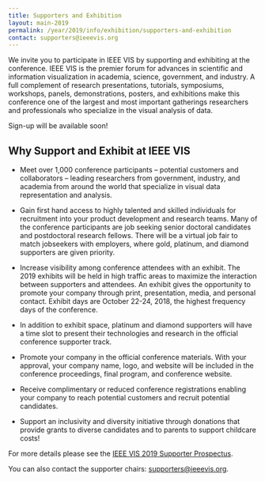 ```yaml
---
title: Supporters and Exhibition
layout: main-2019
permalink: /year/2019/info/exhibition/supporters-and-exhibition
contact: supporters@ieeevis.org
---
```


We invite you to participate in IEEE VIS by supporting and exhibiting at the conference.  IEEE VIS is the premier forum for advances in scientific and information visualization in academia, science, government, and industry. A full complement of research presentations, tutorials, symposiums, workshops, panels, demonstrations, posters, and exhibitions make this conference one of the largest and most important gatherings researchers and professionals who specialize in the visual analysis of data. 


Sign-up will be available soon!


## Why Support and Exhibit at IEEE VIS

* Meet over 1,000 conference participants – potential customers and collaborators – leading researchers from government, industry, and academia from around the world that specialize in visual data representation and analysis.

* Gain first hand access to highly talented and skilled individuals for recruitment into your product development and research teams. Many of the conference participants are job seeking senior doctoral candidates and postdoctoral research fellows. There will be a virtual job fair to match jobseekers with employers, where gold, platinum, and diamond supporters are given priority.

* Increase visibility among conference attendees with an exhibit. The 2019 exhibits will be held in high traffic areas to maximize the interaction between supporters and attendees. An exhibit gives the opportunity to promote your company through print, presentation, media, and personal contact. Exhibit days are October 22-24, 2018, the highest frequency days of the conference.


* In addition to exhibit space, platinum and diamond supporters will have a time slot to present their technologies and research in the official conference supporter track.

* Promote your company in the official conference materials. With your approval, your company name, logo, and website will be included in the conference proceedings, final program, and conference website. 

* Receive complimentary or reduced conference registrations enabling your company to reach potential customers and recruit potential candidates.

* Support an inclusivity and diversity initiative through donations that provide grants to diverse candidates and to parents to support childcare costs!

For more details please see the [IEEE VIS 2019 Supporter Prospectus](VIS_Supporters_Prospectus_2019.pdf).

You can also contact the supporter chairs: [supporters@ieeevis.org](mailto:supporters@ieeevis.org). 
